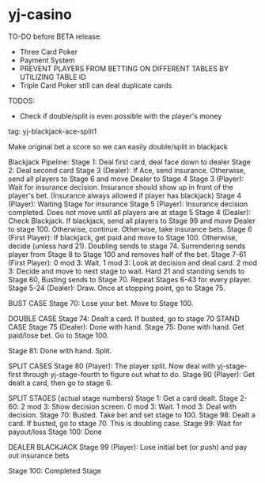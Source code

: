 # yj-casino

TO-DO before BETA release:
- Three Card Poker
- Payment System
- PREVENT PLAYERS FROM BETTING ON DIFFERENT TABLES BY UTILIZING TABLE ID
- Triple Card Poker still can deal duplicate cards


TODOS:
- Check if double/split is even possible with the player's money

tag: yj-blackjack-ace-split1

Make original bet a score so we can easily double/split in blackjack


Blackjack Pipeline:
Stage 1: Deal first card, deal face down to dealer
Stage 2: Deal second card
Stage 3 (Dealer): If Ace, send insurance. Otherwise, send all players to Stage 6 and move Dealer to Stage 4
Stage 3 (Player): Wait for insurance decision. Insurance should show up in front of the player's bet. (Insurance always allowed if player has blackjack)
Stage 4 (Player): Waiting Stage for insurance
Stage 5 (Player): Insurance decision completed. Does not move until all players are at stage 5
Stage 4 (Dealer): Check Blackjack. If blackjack, send all players to Stage 99 and move Dealer to stage 100. Otherwise, continue. Otherwise, take insurance bets.
Stage 6 (First Player): If blackjack, get paid and move to Stage 100. Otherwise, decide (unless hard 21). Doubling sends to stage 74. Surrendering sends player from Stage 8 to Stage 100 and removes half of the bet.
Stage 7-61 (First Player): 0 mod 3: Wait. 1 mod 3: Look at decision and deal card. 2 mod 3: Decide and move to next stage to wait. Hard 21 and standing sends to Stage 60, Busting sends to Stage 70.
Repeat Stages 6-43 for every player.
Stage 5-24 (Dealer): Draw. Once at stopping point, go to Stage 75.


BUST CASE
Stage 70: Lose your bet. Move to Stage 100.

DOUBLE CASE
Stage 74: Dealt a card. If busted, go to stage 70
STAND CASE
Stage 75 (Dealer): Done with hand.
Stage 75: Done with hand. Get paid/lose bet. Go to Stage 100.

Stage 81: Done with hand. Split.


SPLIT CASES
Stage 80 (Player): The player split. Now deal with yj-stage-first through yj-stage-fourth to figure out what to do.
Stage 90 (Player): Get dealt a card, then go to stage 6.

SPLIT STAGES (actual stage numbers)
Stage 1: Get a card dealt.
Stage 2-60: 2 mod 3: Show decision screen. 0 mod 3: Wait. 1 mod 3: Deal with decision.
Stage 70: Busted. Take bet and set stage to 100.
Stage 98: Dealt a card. If busted, go to stage 70. This is doubling case.
Stage 99: Wait for payout/loss
Stage 100: Done

DEALER BLACKJACK
Stage 99 (Player): Lose initial bet (or push) and pay out insurance bets

Stage 100: Completed Stage